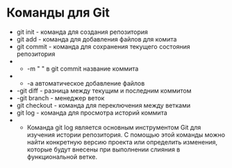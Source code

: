 # Команды для Git
- git init - команда для создания репозитория
- git add - команда для добавления файлов для комита
- git commit - команда для сохранения текущего состояния репозитория
- - -m " " в git commit название коммита
- - -a автоматическое добавление файлов
- -git diff - разница между текущим и последним коммитом
- -git branch - менеджер веток
- git checkout - команда для переключения между ветками
- git log - команда для просмотра историй коммита
- - Команда git log является основным инструментом Git для изучения истории репозитория. С помощью этой команды можно найти конкретную версию проекта или определить изменения, которые будут внесены при выполнении слияния в функциональной ветке.
